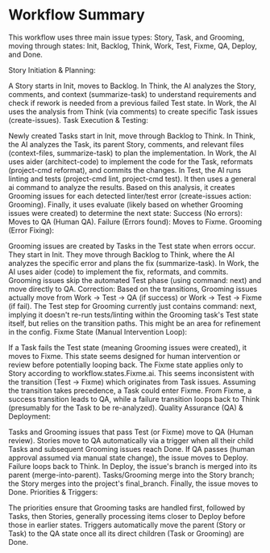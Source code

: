 # Workflow Summary

This workflow uses three main issue types: Story, Task, and Grooming, moving through states: Init, Backlog, Think, Work, Test, Fixme, QA, Deploy, and Done.

Story Initiation & Planning:

A Story starts in Init, moves to Backlog.
In Think, the AI analyzes the Story, comments, and context (summarize-task) to understand requirements and check if rework is needed from a previous failed Test state.
In Work, the AI uses the analysis from Think (via comments) to create specific Task issues (create-issues).
Task Execution & Testing:

Newly created Tasks start in Init, move through Backlog to Think.
In Think, the AI analyzes the Task, its parent Story, comments, and relevant files (context-files, summarize-task) to plan the implementation.
In Work, the AI uses aider (architect-code) to implement the code for the Task, reformats (project-cmd reformat), and commits the changes.
In Test, the AI runs linting and tests (project-cmd lint, project-cmd test). It then uses a general ai command to analyze the results. Based on this analysis, it creates Grooming issues for each detected linter/test error (create-issues action: Grooming). Finally, it uses evaluate (likely based on whether Grooming issues were created) to determine the next state:
Success (No errors): Moves to QA (Human QA).
Failure (Errors found): Moves to Fixme.
Grooming (Error Fixing):

Grooming issues are created by Tasks in the Test state when errors occur. They start in Init.
They move through Backlog to Think, where the AI analyzes the specific error and plans the fix (summarize-task).
In Work, the AI uses aider (code) to implement the fix, reformats, and commits.
Grooming issues skip the automated Test phase (using command: next) and move directly to QA. Correction: Based on the transitions, Grooming issues actually move from Work -> Test -> QA (if success) or Work -> Test -> Fixme (if fail). The Test step for Grooming currently just contains command: next, implying it doesn't re-run tests/linting within the Grooming task's Test state itself, but relies on the transition paths. This might be an area for refinement in the config.
Fixme State (Manual Intervention Loop):

If a Task fails the Test state (meaning Grooming issues were created), it moves to Fixme. This state seems designed for human intervention or review before potentially looping back.
The Fixme state applies only to Story according to workflow.states.Fixme.ai. This seems inconsistent with the transition (Test -> Fixme) which originates from Task issues. Assuming the transition takes precedence, a Task could enter Fixme.
From Fixme, a success transition leads to QA, while a failure transition loops back to Think (presumably for the Task to be re-analyzed).
Quality Assurance (QA) & Deployment:

Tasks and Grooming issues that pass Test (or Fixme) move to QA (Human review).
Stories move to QA automatically via a trigger when all their child Tasks and subsequent Grooming issues reach Done.
If QA passes (human approval assumed via manual state change), the issue moves to Deploy. Failure loops back to Think.
In Deploy, the issue's branch is merged into its parent (merge-into-parent). Tasks/Grooming merge into the Story branch; the Story merges into the project's final_branch.
Finally, the issue moves to Done.
Priorities & Triggers:

The priorities ensure that Grooming tasks are handled first, followed by Tasks, then Stories, generally processing items closer to Deploy before those in earlier states.
Triggers automatically move the parent (Story or Task) to the QA state once all its direct children (Task or Grooming) are Done.
